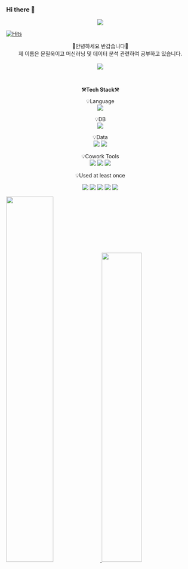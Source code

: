 ### Hi there 👋
<div align=center>
   <img src="https://capsule-render.vercel.app/api?type=waving&color=auto&height=200&section=header&text=WELCOME!&fontSize=90" />
</div>

[![Hits](https://hits.seeyoufarm.com/api/count/incr/badge.svg?url=https%3A%2F%2Fgithub.com%2Fdkssud8150%2F&count_bg=%232AB4E5D6&title_bg=%23555555&icon=&icon_color=%23E7E7E7&title=views&edge_flat=false)](https://hits.seeyoufarm.com)

<p align="center">
    👐안녕하세요 반갑습니다👐<br>
    제 이름은 문필욱이고 머신러닝 및 데이터 분석 관련하여 공부하고 있습니다.<br>
   <br>
   <a href="https://www.notion.so/Data-Engineer-db8e524ad9144bbcbcd8010d5b471873">   
      <img src="https://img.shields.io/badge/Notion-000000?style=plastic&logo=notion&logoColor=white">
   </a>
<br>
</p>

<br>

<p align="center">
    <Strong>⚒️Tech Stack⚒️</Strong><br>
</p>

<p align="center" display="inline-block">
    💡Language <br>
    <img src="https://img.shields.io/badge/Python-3776AB?style=plastic&logo=Python&logoColor=white">
</p>
<p align="center" display="inline-block">
    💡DB <br>
    <img src="https://img.shields.io/badge/mysql-4479A1?style=plastic&logo=mysql&logoColor=white">
</p>
<p align="center" display="inline-block">
    💡Data <br>
    <img src="https://img.shields.io/badge/tensorflow-FF6F00?style=plastic&logo=tensorflow&logoColor=white">
    <img src="https://img.shields.io/badge/tableau-E97627?style=plastic&logo=tableau&logoColor=white">
</p>
<p align="center" display="inline-block">
    💡Cowork Tools <br>
    <img src="https://img.shields.io/badge/Github-000000?style=plastic&logo=github&logoColor=white">
    <img src="https://img.shields.io/badge/Notion-000000?style=plastic&logo=notion&logoColor=white">
    <img src="https://img.shields.io/badge/Slack-4A154B?style=plastic&logo=slack&logoColor=white">
</p>

<p align="center">
    💡Used at least once
</p>
<p align="center" display="inline-block">
  <img src="https://img.shields.io/badge/C-A8B9CC?style=plastic&logo=C&logoColor=white">
  <img src="https://img.shields.io/badge/Linux-FCC624?style=plastic&logo=Linux&logoColor=white">
  <img src="https://img.shields.io/badge/FastAPI-009688?style=plastic&logo=FastAPI&logoColor=white">
  <img src="https://img.shields.io/badge/raspberrypi-A22846?style=plastic&logo=raspberrypi&logoColor=white">
  <img src="https://img.shields.io/badge/arduino-00979D?style=plastic&logo=arduino&logoColor=white">
</p>





<a href="s">
  <img src="https://github-readme-stats.vercel.app/api/top-langs/?username=trevormoon&exclude_repo=dkssud8150.github.io&layout=compact&theme=tokyonight" width="50%"/>
</a>
<a href="s">
  <img src="https://github-readme-stats.vercel.app/api?username=trevormoon&theme=tokyonight&show_icons=true" width="46%" />
</a>

